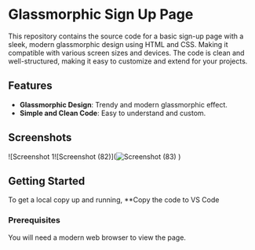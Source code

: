 # Glassmorphic Sign Up Page

This repository contains the source code for a basic sign-up page with a sleek, modern glassmorphic design using HTML and CSS. Making it compatible with various screen sizes and devices. The code is clean and well-structured, making it easy to customize and extend for your projects.

## Features

- **Glassmorphic Design**: Trendy and modern glassmorphic effect.
- **Simple and Clean Code**: Easy to understand and custom.
## Screenshots

![Screenshot 1![Screenshot (82)](![Screenshot (83)](https://github.com/Khushi1630/Sign-up-page/assets/149806346/d5632599-1555-4e87-abf2-6dbc6448de2d)
)

## Getting Started

To get a local copy up and running, 
**Copy the code to VS Code

### Prerequisites

You will need a modern web browser to view the page.
